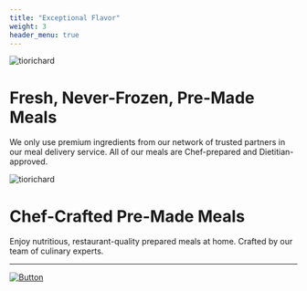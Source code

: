 ```yaml
---
title: "Exceptional Flavor"
weight: 3
header_menu: true
---
```


![tiorichard](images/checked-1.png)

# Fresh, Never-Frozen, Pre-Made Meals

We only use premium ingredients from our network of trusted partners in our meal delivery service. All of our meals are Chef-prepared and Dietitian-approved.

![tiorichard](images/image12.jpg)

# Chef-Crafted Pre-Made Meals

Enjoy nutritious, restaurant-quality prepared meals at home. Crafted by our team of culinary experts.

---

[![Button](https://img.shields.io/badge/Click%20Me-blue?style=for-the-badge)](https://www.instagram.com/thechefbythecooper?igsh=MWF5NHdvNTJjemR3eQ==)







